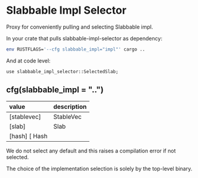 # Slabbable Impl Selector

Proxy for conveniently pulling and selecting Slabbable impl.

In your crate that pulls slabbable-impl-selector as dependency:
```bash
env RUSTFLAGS='--cfg slabbable_impl="impl"' cargo ..
```

And at code level:
```ignore
use slabbable_impl_selector::SelectedSlab;
```

## cfg(slabbable_impl = "..")

| value       | description               |
| :---        | :---                      |
| [stablevec] | StableVec                 |
| [slab]      | Slab                      |
| [hash]      [ Hash                      |

We do not select any default and this raises a compilation error if not selected.

The choice of the implementation selection is solely by the top-level binary.
